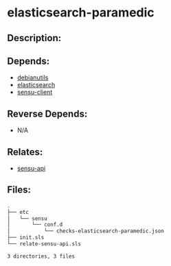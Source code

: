 # elasticsearch-paramedic

## Description:



## Depends:

  -  [debianutils](salt/debianutils)
  -  [elasticsearch](salt/elasticsearch)
  -  [sensu-client](salt/sensu-client)

## Reverse Depends:

  -  N/A

## Relates:

  -  [sensu-api](salt/sensu-api)

## Files:

```bash
.
├── etc
│   └── sensu
│       └── conf.d
│           └── checks-elasticsearch-paramedic.json
├── init.sls
└── relate-sensu-api.sls

3 directories, 3 files
```
